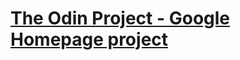 # [The Odin Project - Google Homepage project](https://www.theodinproject.com/courses/foundations/lessons/html-css)

